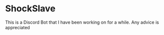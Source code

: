 # ShockSlave
This is a Discord Bot that I have been working on for a while. Any advice is appreciated
